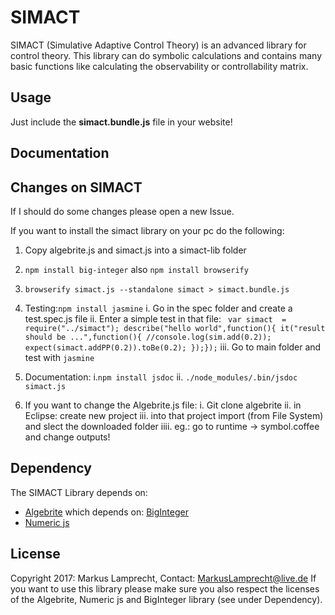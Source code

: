 
# SIMACT #
SIMACT (Simulative Adaptive Control Theory) is an advanced library for control theory. This library can do symbolic calculations and contains many basic functions like calculating the observability or controllability matrix.

## Usage ##
Just include the **simact.bundle.js** file in your website! 

## Documentation ##

## Changes on SIMACT ##

If I should do some changes please open a new Issue.

If you want to install the simact library on your pc do the following:

1. Copy algebrite.js and simact.js into a simact-lib folder

2. `npm install big-integer` also `npm install browserify`

3. `browserify simact.js --standalone simact > simact.bundle.js`

4. Testing:`npm install jasmine`
	i. Go in the spec folder and create a test.spec.js file
	ii. Enter a simple test in that file: ```
var simact  = require("../simact"); describe("hello world",function(){ it("result should be ...",function(){ //console.log(sim.add(0.2)); expect(simact.addPP(0.2)).toBe(0.2); });});```
 iii. Go to main folder and test with `jasmine`

5. Documentation: 
  i.`npm install jsdoc`
  ii. `./node_modules/.bin/jsdoc simact.js`


7. If you want to change the Algebrite.js file:
 i.   Git clone algebrite
 ii.  in Eclipse: create new project
 iii. into that project import (from File System) and slect the downloaded folder
 iiii. eg.: go to runtime -> symbol.coffee and change outputs!


## Dependency ##
The SIMACT Library depends on:
* [Algebrite](www.algebrite.org) which depends on: [BigInteger](https://github.com/peterolson/BigInteger.js/tree/master)
* [Numeric js](www.numericjs.com)

## License ##
Copyright 2017: Markus Lamprecht, Contact: MarkusLamprecht@live.de
If you want to use this library please make sure you also respect the licenses of the Algebrite, Numeric js and BigInteger library (see under Dependency). 



